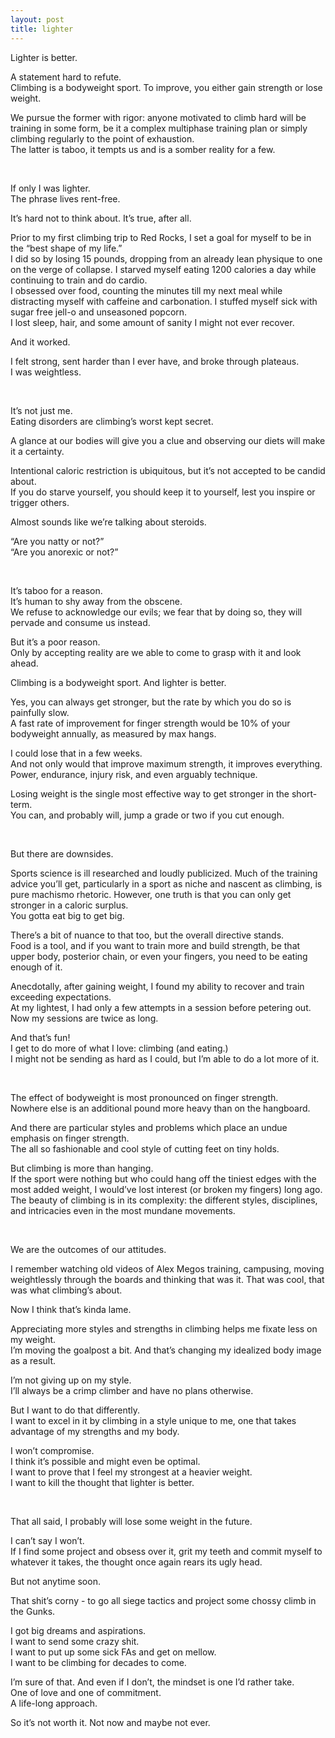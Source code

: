 ```yaml
---
layout: post
title: lighter
---
```


Lighter is better.

A statement hard to refute. \
Climbing is a bodyweight sport. To improve, you either gain strength or lose weight.

We pursue the former with rigor: anyone motivated to climb hard will be training in some form, be it a complex multiphase training plan or simply climbing regularly to the point of exhaustion. \
The latter is taboo, it tempts us and is a somber reality for a few.

<br>

If only I was lighter. \
The phrase lives rent-free.

It’s hard not to think about. It’s true, after all.

Prior to my first climbing trip to Red Rocks, I set a goal for myself to be in the “best shape of my life.” \
I did so by losing 15 pounds, dropping from an already lean physique to one on the verge of collapse.
I starved myself eating 1200 calories a day while continuing to train and do cardio. \
I obsessed over food, counting the minutes till my next meal while distracting myself with caffeine and carbonation.
I stuffed myself sick with sugar free jell-o and unseasoned popcorn. \
I lost sleep, hair, and some amount of sanity I might not ever recover.

And it worked.

I felt strong, sent harder than I ever have, and broke through plateaus. \
I was weightless.

<br>

It’s not just me. \
Eating disorders are climbing’s worst kept secret.

A glance at our bodies will give you a clue and observing our diets will make it a certainty.

Intentional caloric restriction is ubiquitous, but it’s not accepted to be candid about. \
If you do starve yourself, you should keep it to yourself, lest you inspire or trigger others.

Almost sounds like we’re talking about steroids.

“Are you natty or not?” \
“Are you anorexic or not?”

<br>

It’s taboo for a reason. \
It’s human to shy away from the obscene. \
We refuse to acknowledge our evils; we fear that by doing so, they will pervade and consume us instead.

But it’s a poor reason. \
Only by accepting reality are we able to come to grasp with it and look ahead.

Climbing is a bodyweight sport. And lighter is better.

Yes, you can always get stronger, but the rate by which you do so is painfully slow. \
A fast rate of improvement for finger strength would be 10% of your bodyweight annually, as measured by max hangs.

I could lose that in a few weeks. \
And not only would that improve maximum strength, it improves everything. \
Power, endurance, injury risk, and even arguably technique.

Losing weight is the single most effective way to get stronger in the short-term. \
You can, and probably will, jump a grade or two if you cut enough.

<br>

But there are downsides.

Sports science is ill researched and loudly publicized. Much of the training advice you’ll get, particularly in a sport as niche and nascent as climbing, is pure machismo rhetoric. However, one truth is that you can only get stronger in a caloric surplus. \
You gotta eat big to get big.

There’s a bit of nuance to that too, but the overall directive stands. \
Food is a tool, and if you want to train more and build strength, be that upper body, posterior chain, or even your fingers, you need to be eating enough of it.

Anecdotally, after gaining weight, I found my ability to recover and train exceeding expectations. \
At my lightest, I had only a few attempts in a session before petering out. Now my sessions are twice as long.

And that’s fun! \
I get to do more of what I love: climbing (and eating.) \
I might not be sending as hard as I could, but I’m able to do a lot more of it.

<br>

The effect of bodyweight is most pronounced on finger strength. \
Nowhere else is an additional pound more heavy than on the hangboard.

And there are particular styles and problems which place an undue emphasis on finger strength. \
The all so fashionable and cool style of cutting feet on tiny holds.

But climbing is more than hanging. \
If the sport were nothing but who could hang off the tiniest edges with the most added weight, I would’ve lost interest (or broken my fingers) long ago. \
The beauty of climbing is in its complexity: the different styles, disciplines, and intricacies even in the most mundane movements.

<br>

We are the outcomes of our attitudes.

I remember watching old videos of Alex Megos training, campusing, moving weightlessly through the boards and thinking that was it. That was cool, that was what climbing’s about.

Now I think that’s kinda lame.

Appreciating more styles and strengths in climbing helps me fixate less on my weight. \
I’m moving the goalpost a bit. And that’s changing my idealized body image as a result.

I’m not giving up on my style. \
I’ll always be a crimp climber and have no plans otherwise.

But I want to do that differently. \
I want to excel in it by climbing in a style unique to me, one that takes advantage of my strengths and my body.

I won’t compromise. \
I think it’s possible and might even be optimal. \
I want to prove that I feel my strongest at a heavier weight. \
I want to kill the thought that lighter is better.

<br>

That all said, I probably will lose some weight in the future.

I can’t say I won’t.  \
If I find some project and obsess over it, grit my teeth and commit myself to whatever it takes, the thought once again rears its ugly head.

But not anytime soon.

That shit’s corny - to go all siege tactics and project some chossy climb in the Gunks.

I got big dreams and aspirations. \
I want to send some crazy shit. \
I want to put up some sick FAs and get on mellow. \
I want to be climbing for decades to come.

I’m sure of that. And even if I don’t, the mindset is one I’d rather take. \
One of love and one of commitment. \
A life-long approach.

So it’s not worth it. Not now and maybe not ever.
